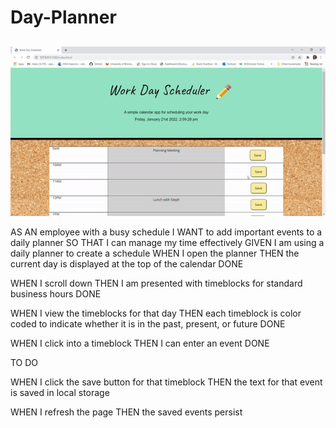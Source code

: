 # Day-Planner

## 

![my image](images/screenshot.gif)

AS AN employee with a busy schedule
I WANT to add important events to a daily planner
SO THAT I can manage my time effectively
GIVEN I am using a daily planner to create a schedule
WHEN I open the planner
THEN the current day is displayed at the top of the calendar DONE

WHEN I scroll down
THEN I am presented with timeblocks for standard business hours DONE

WHEN I view the timeblocks for that day
THEN each timeblock is color coded to indicate whether it is in the past, present, or future DONE

WHEN I click into a timeblock
THEN I can enter an event DONE



TO DO 

WHEN I click the save button for that timeblock
THEN the text for that event is saved in local storage

WHEN I refresh the page
THEN the saved events persist
